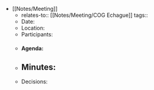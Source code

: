 - [[Notes/Meeting]]
	- relates-to:: [[Notes/Meeting/COG Echague]] 
	  tags::
	- Date:
	- Location:
	- Participants:
	- #### Agenda:
	- Minutes:
		-
	- Decisions: